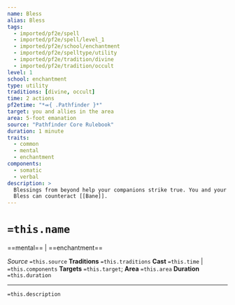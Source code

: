 ```yaml
---
name: Bless
alias: Bless
tags:
  - imported/pf2e/spell
  - imported/pf2e/spell/level_1
  - imported/pf2e/school/enchantment
  - imported/pf2e/spelltype/utility
  - imported/pf2e/tradition/divine
  - imported/pf2e/tradition/occult
level: 1
school: enchantment
type: utility
traditions: [divine, occult]
time: 2 actions
pf2etime: "*⬺{ .Pathfinder }*"
target: you and allies in the area
area: 5-foot emanation
source: "Pathfinder Core Rulebook"
duration: 1 minute
traits:
  - common
  - mental
  - enchantment
components:
  - somatic
  - verbal
description: >
  Blessings from beyond help your companions strike true. You and your allies gain a +1 status bonus to attack rolls while within the emanation. Once per turn, starting the turn after you cast bless, you can use a single action, which has the concentrate trait, to increase the emanation's radius by 5 feet.
  Bless can counteract [[Bane]].
---
```

# `=this.name`
==mental== | ==enchantment==

*Source* `=this.source`
**Traditions** `=this.traditions`
**Cast** `=this.time` | `=this.components`
**Targets** `=this.target`; **Area** `=this.area`
**Duration** `=this.duration`

***
`=this.description`